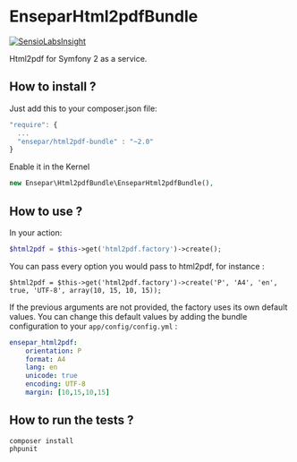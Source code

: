 EnseparHtml2pdfBundle
=====================

[![SensioLabsInsight](https://insight.sensiolabs.com/projects/0e16b696-0da3-4efc-b856-60429a9672b4/mini.png)](https://insight.sensiolabs.com/projects/0e16b696-0da3-4efc-b856-60429a9672b4)

Html2pdf for Symfony 2 as a service.

How to install ?
----------------

Just add this to your composer.json file:

```js
"require": {
  ...
  "ensepar/html2pdf-bundle" : "~2.0"
}
```
Enable it in the Kernel

```php
new Ensepar\Html2pdfBundle\EnseparHtml2pdfBundle(),
```

How to use ?
------------

In your action:

```php
$html2pdf = $this->get('html2pdf.factory')->create();
```

You can pass every option you would pass to html2pdf, for instance :

```
$html2pdf = $this->get('html2pdf.factory')->create('P', 'A4', 'en', true, 'UTF-8', array(10, 15, 10, 15));
```

If the previous arguments are not provided, the factory uses its own default values. You can
change this default values by adding the bundle configuration to your `app/config/config.yml` :

```yml
ensepar_html2pdf:
    orientation: P
    format: A4
    lang: en
    unicode: true
    encoding: UTF-8
    margin: [10,15,10,15]
```

How to run the tests ?
----------------------

```
composer install
phpunit
```
